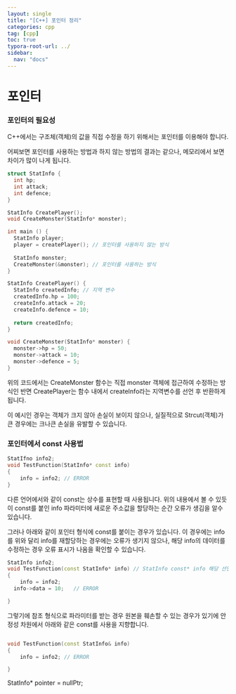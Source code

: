 ```yaml
---
layout: single
title: "[C++] 포인터 정리"
categories: cpp
tag: [cpp]
toc: true
typora-root-url: ../
sidebar:
  nav: "docs"
---
```


# 포인터

### 포인터의 필요성

C++에서는 구조체(객체)의 값을 직접 수정을 하기 위해서는 포인터를 이용해야 합니다.

어찌보면 포인터를 사용하는 방법과 하지 않는 방법의 결과는 같으나, 메모리에서 보면 차이가 많이 나게 됩니다.

```c++
struct StatInfo {
  int hp;
  int attack;
  int defence;
}

StatInfo CreatePlayer();
void CreateMonster(StatInfo* monster);

int main () {
  StatInfo player; 
  player = createPlayer(); // 포인터를 사용하지 않는 방식
  
  StatInfo monster;
  CreateMonster(&monster); // 포인터를 사용하는 방식 
}

StatInfo CreatePlayer() {
  StatInfo createdInfo; // 지역 변수
  createdInfo.hp = 100;
  createInfo.attack = 20;
  createInfo.defence = 10;
  
  return createdInfo;
}

void CreateMonster(StatInfo* monster) {
  monster->hp = 50;
  monster->attack = 10;
  monster->defence = 5;
}
```



위의 코드에서는 CreateMonster 함수는 직접 monster 객체에 접근하여 수정하는 방식인 반면 CreatePlayer는 함수 내에서 createInfo라는 지역변수를 선언 후 반환하게 됩니다. 

이 예시인 경우는 객체가 크지 않아 손실이 보이지 않으나, 실질적으로 Strcut(객체)가 큰 경우에는 크나큰 손실을 유발할 수 있습니다. 

### 포인터에서 const 사용법

```c++
StatIfno info2;
void TestFunction(StatInfo* const info)
{	
	info = info2; // ERROR
}
```

다른 언어에서와 같이 const는 상수를 표현할 때 사용됩니다. 위의 내용에서 볼 수 있듯이 const를 붙인 info 파라미터에 새로운 주소값을 할당하는 순간 오류가 생김을 알수있습니다.

그러나 아래와 같이 포인터 형식에 const를 붙이는 경우가 있습니다. 이 경우에는 info를 위와 달리 info를 재할당하는 경우에는 오류가 생기지 않으나, 해당 info의 데이터를 수정하는 경우 오류 표시가 나옴을 확인할 수 있습니다.

```c++
StatInfo info2;
void TestFunction(const StatInfo* info) // StatInfo const* info 해당 선언 또한 같은 내용임.
{
	info = info2;
  info->data = 10;   // ERROR

}
```

그렇기에 참조 형식으로 파라미터를 받는 경우 원본을 훼손할 수 있는 경우가 있기에 안정성 차원에서 아래와 같은 const를 사용을 지향합니다.

```c++

void TestFunction(const StatInfo& info)
{
	info = info2; // ERROR

}
```



StatInfo* pointer = nullPtr;
